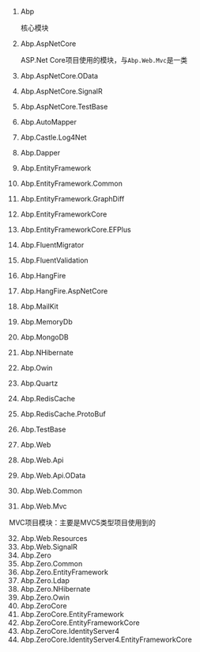 1. Abp

   核心模块

2. Abp.AspNetCore

   ASP.Net Core项目使用的模块，与`Abp.Web.Mvc`是一类

3. Abp.AspNetCore.OData
4. Abp.AspNetCore.SignalR
5. Abp.AspNetCore.TestBase
6. Abp.AutoMapper
7. Abp.Castle.Log4Net
8. Abp.Dapper
9. Abp.EntityFramework
10. Abp.EntityFramework.Common
11. Abp.EntityFramework.GraphDiff
12. Abp.EntityFrameworkCore
13. Abp.EntityFrameworkCore.EFPlus
14. Abp.FluentMigrator
15. Abp.FluentValidation
16. Abp.HangFire
17. Abp.HangFire.AspNetCore
18. Abp.MailKit
19. Abp.MemoryDb
20. Abp.MongoDB
21. Abp.NHibernate
22. Abp.Owin
23. Abp.Quartz
24. Abp.RedisCache
25. Abp.RedisCache.ProtoBuf
26. Abp.TestBase
27. Abp.Web
28. Abp.Web.Api
29. Abp.Web.Api.OData
30. Abp.Web.Common
31. Abp.Web.Mvc

MVC项目模块：主要是MVC5类型项目使用到的

32. Abp.Web.Resources
33. Abp.Web.SignalR
34. Abp.Zero
35. Abp.Zero.Common
36. Abp.Zero.EntityFramework
37. Abp.Zero.Ldap
38. Abp.Zero.NHibernate
39. Abp.Zero.Owin
40. Abp.ZeroCore
41. Abp.ZeroCore.EntityFramework
42. Abp.ZeroCore.EntityFrameworkCore
43. Abp.ZeroCore.IdentityServer4
44. Abp.ZeroCore.IdentityServer4.EntityFrameworkCore